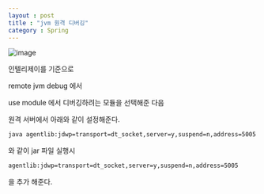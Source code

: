 ```yaml
---
layout : post
title : "jvm 원격 디버깅"
category : Spring
---
```


![image](https://user-images.githubusercontent.com/51283645/145336499-32dc9f2d-2758-491f-a634-83771652074a.png)

인텔리제이를 기준으로

remote jvm debug 에서

use module 에서 디버깅하려는 모듈을 선택해준 다음

원격 서버에서 아래와 같이 설정해준다.

```bash
java agentlib:jdwp=transport=dt_socket,server=y,suspend=n,address=5005 -jar -Dspring.profiles.active=dev ./temp-0.0.1.jar
```

와 같이 jar 파일 실행시

```bash
agentlib:jdwp=transport=dt_socket,server=y,suspend=n,address=5005
```

을 추가 해준다.
